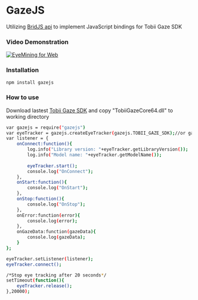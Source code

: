 GazeJS
======
Utilizing [BridJS api](http://bridj.googlecode.com) to implement JavaScript bindings for Tobii Gaze SDK

### Video Demonstration
[![EyeMining for Web](http://img.youtube.com/vi/lptzZq5zj1M/0.jpg)](http://www.youtube.com/watch?v=lptzZq5zj1M&feature)
### Installation
``` bash
npm install gazejs
```
### How to use
Download lastest [Tobii Gaze SDK](http://developer.tobii.com/?wpdmdl=85) and copy "TobiiGazeCore64.dll" to working directory
``` bash
var gazejs = require("gazejs")
var eyeTracker = gazejs.createEyeTracker(gazejs.TOBII_GAZE_SDK);//or gazejs.SR_EYELINK_SDK
var listener = {
    onConnect:function(){
        log.info("Library version: "+eyeTracker.getLibraryVersion());
        log.info("Model name: "+eyeTracker.getModelName());
        
        eyeTracker.start();
        console.log("OnConnect");
    },
    onStart:function(){
        console.log("OnStart");
    },
    onStop:function(){
        console.log("OnStop");
    },
    onError:function(error){
        console.log(error);
    },
    onGazeData:function(gazeData){
        console.log(gazeData);
    }
};

eyeTracker.setListener(listener);
eyeTracker.connect();

/*Stop eye tracking after 20 seconds*/
setTimeout(function(){
    eyeTracker.release();
},20000);

```
